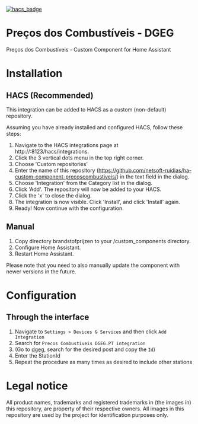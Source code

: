[![hacs_badge](https://img.shields.io/badge/HACS-Custom-41BDF5.svg?style=for-the-badge)](https://github.com/hacs/integration)

# Preços dos Combustíveis - DGEG
Preços dos Combustíveis - Custom Component for Home Assistant

# Installation
## HACS (Recommended)
This integration can be added to HACS as a custom (non-default) repository.

Assuming you have already installed and configured HACS, follow these steps:

1. Navigate to the HACS integrations page at http://<your-home-assistant>:8123/hacs/integrations.
2. Click the 3 vertical dots menu in the top right corner.
3. Choose 'Custom repositories'
4. Enter the name of this repository (https://github.com/netsoft-ruidias/ha-custom-component-precoscombustiveis/) in the text field in the dialog.
5. Choose 'Integration' from the Category list in the dialog.
6. Click 'Add'. The repository will now be added to your HACS.
7. Click the 'x' to close the dialog.
8. The integration is now visible. Click 'Install', and click 'Install' again.
9. Ready! Now continue with the configuration.

## Manual
1. Copy directory brandstofprijzen to your <config dir>/custom_components directory.
2. Configure Home Assistant.
3. Restart Home Assistant.

Please note that you need to also manually update the component with newer versions in the future.

# Configuration

## Through the interface
1. Navigate to `Settings > Devices & Services` and then click `Add Integration`
2. Search for `Precos Combustiveis DGEG.PT integration`
3. (Go to [dgeg](https://precoscombustiveis.dgeg.gov.pt/api/PrecoComb/ListarDadosPostos), search for the desired post and copy the `Id`)
4. Enter the StationId 
5. Repeat the procedure as many times as desired to include other stations

# Legal notice
All product names, trademarks and registered trademarks in (the images in) this repository, are property of their respective owners. All images in this repository are used by the project for identification purposes only.